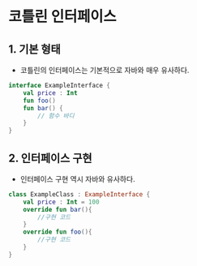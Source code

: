 # 코틀린 인터페이스

## 1. 기본 형태
- 코틀린의 인터페이스는 기본적으로 자바와 매우 유사하다.
```kotlin
interface ExampleInterface {
    val price : Int
    fun foo()
    fun bar() {
        // 함수 바디
    }
}
```

## 2. 인터페이스 구현
- 인터페이스 구현 역시 자바와 유사하다.
```kotlin
class ExampleClass : ExampleInterface {
    val price : Int = 100
    override fun bar(){
        //구현 코드
    }
    override fun foo(){
        //구현 코드
    }
}
